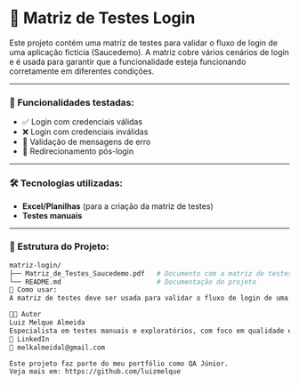 # 📝 Matriz de Testes Login

Este projeto contém uma matriz de testes para validar o fluxo de login de uma aplicação fictícia (Saucedemo). A matriz cobre vários cenários de login e é usada para garantir que a funcionalidade esteja funcionando corretamente em diferentes condições.

---

### 📌 Funcionalidades testadas:

- ✅ Login com credenciais válidas
- ❌ Login com credenciais inválidas
- 🔐 Validação de mensagens de erro
- 🔄 Redirecionamento pós-login

---

### 🛠️ Tecnologias utilizadas:

- **Excel/Planilhas** (para a criação da matriz de testes)
- **Testes manuais**

---

### 📁 Estrutura do Projeto:

```bash
matriz-login/
├── Matriz_de_Testes_Saucedemo.pdf   # Documento com a matriz de testes
└── README.md                        # Documentação do projeto
📖 Como usar:
A matriz de testes deve ser usada para validar o fluxo de login de uma aplicação. Cada linha na matriz corresponde a um cenário de teste específico, com os passos, dados e resultados esperados.

👨‍💻 Autor
Luiz Melque Almeida
Especialista em testes manuais e exploratórios, com foco em qualidade e experiência do usuário.
🔗 LinkedIn
📧 melkalmeidal@gmail.com

Este projeto faz parte do meu portfólio como QA Júnior.
Veja mais em: https://github.com/luizmelque
